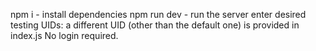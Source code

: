 npm i - install dependencies
npm run dev - run the server
enter desired testing UIDs: a different UID (other than the default one) is provided in index.js
No login required.